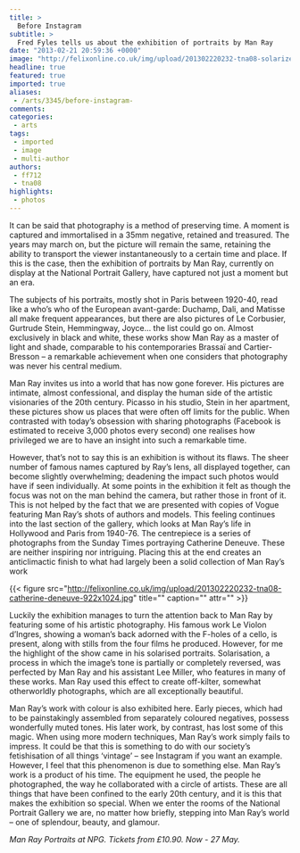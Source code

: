 ```yaml
---
title: >
  Before Instagram
subtitle: >
  Fred Fyles tells us about the exhibition of portraits by Man Ray
date: "2013-02-21 20:59:36 +0000"
image: "http://felixonline.co.uk/img/upload/201302220232-tna08-solarized-portrait-of-lee-miller-by-man-ray1930.jpg"
headline: true
featured: true
imported: true
aliases:
 - /arts/3345/before-instagram-
comments:
categories:
 - arts
tags:
 - imported
 - image
 - multi-author
authors:
 - ff712
 - tna08
highlights:
 - photos
---
```


It can be said that photography is a method of preserving time. A moment is captured and immortalised in a 35mm negative, retained and treasured. The years may march on, but the picture will remain the same, retaining the ability to transport the viewer instantaneously to a certain time and place. If this is the case, then the exhibition of portraits by Man Ray, currently on display at the National Portrait Gallery, have captured not just a moment but an era.

The subjects of his portraits, mostly shot in Paris between 1920-40, read like a who’s who of the European avant-garde: Duchamp, Dali, and Matisse all make frequent appearances, but there are also pictures of Le Corbusier, Gurtrude Stein, Hemmingway, Joyce… the list could go on. Almost exclusively in black and white, these works show Man Ray as a master of light and shade, comparable to his contemporaries Brassaï and Cartier-Bresson – a remarkable achievement when one considers that photography was never his central medium.

Man Ray invites us into a world that has now gone forever. His pictures are intimate, almost confessional, and display the human side of the artistic visionaries of the 20th century. Picasso in his studio, Stein in her apartment, these pictures show us places that were often off limits for the public. When contrasted with today’s obsession with sharing photographs (Facebook is estimated to receive 3,000 photos every second) one realises how privileged we are to have an insight into such a remarkable time.

However, that’s not to say this is an exhibition is without its flaws. The sheer number of famous names captured by Ray’s lens, all displayed together, can become slightly overwhelming; deadening the impact such photos would have if seen individually. At some points in the exhibition it felt as though the focus was not on the man behind the camera, but rather those in front of it. This is not helped by the fact that we are presented with copies of Vogue featuring Man Ray’s shots of authors and models. This feeling continues into the last section of the gallery, which looks at Man Ray’s life in Hollywood and Paris from 1940-76. The centrepiece is a series of photographs from the Sunday Times portraying Catherine Deneuve. These are neither inspiring nor intriguing. Placing this at the end creates an anticlimactic finish to what had largely been a solid collection of Man Ray’s work

{{< figure src="http://felixonline.co.uk/img/upload/201302220232-tna08-catherine-deneuve-922x1024.jpg" title="" caption="" attr="" >}}

Luckily the exhibition manages to turn the attention back to Man Ray by featuring some of his artistic photography. His famous work Le Violon d’Ingres, showing a woman’s back adorned with the F-holes of a cello, is present, along with stills from the four films he produced. However, for me the highlight of the show came in his solarised portraits. Solarisation, a process in which the image’s tone is partially or completely reversed, was perfected by Man Ray and his assistant Lee Miller, who features in many of these works. Man Ray used this effect to create off-kilter, somewhat otherworldly photographs, which are all exceptionally beautiful.

Man Ray’s work with colour is also exhibited here. Early pieces, which had to be painstakingly assembled from separately coloured negatives, possess wonderfully muted tones. His later work, by contrast, has lost some of this magic. When using more modern techniques, Man Ray’s work simply fails to impress. It could be that this is something to do with our society’s fetishisation of all things ‘vintage’ – see Instagram if you want an example. However, I feel that this phenomenon is due to something else. Man Ray’s work is a product of his time. The equipment he used, the people he photographed, the way he collaborated with a circle of artists. These are all things that have been confined to the early 20th century, and it is this that makes the exhibition so special. When we enter the rooms of the National Portrait Gallery we are, no matter how briefly, stepping into Man Ray’s world – one of splendour, beauty, and glamour.

_Man Ray Portraits at NPG. Tickets from £10.90. Now - 27 May._
